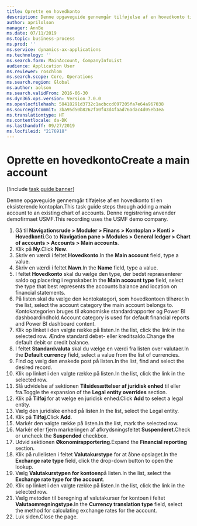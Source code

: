 ```yaml
---
title: Oprette en hovedkonto
description: Denne opgaveguide gennemgår tilføjelse af en hovedkonto til en eksisterende kontoplan.
author: aprilolson
manager: AnnBe
ms.date: 07/11/2019
ms.topic: business-process
ms.prod: ''
ms.service: dynamics-ax-applications
ms.technology: ''
ms.search.form: MainAccount, CompanyInfoList
audience: Application User
ms.reviewer: roschlom
ms.search.scope: Core, Operations
ms.search.region: Global
ms.author: aolson
ms.search.validFrom: 2016-06-30
ms.dyn365.ops.version: Version 7.0.0
ms.openlocfilehash: 58418291d3732c1acbccd097205fa7e64a967038
ms.sourcegitcommit: 3ba95d50b8262fa0f43d4faad76adac4d05eb3ea
ms.translationtype: HT
ms.contentlocale: da-DK
ms.lasthandoff: 09/27/2019
ms.locfileid: "2176918"
---
```

# <a name="create-a-main-account"></a><span data-ttu-id="df7fd-103">Oprette en hovedkonto</span><span class="sxs-lookup"><span data-stu-id="df7fd-103">Create a main account</span></span>

[!include [task guide banner](../../includes/task-guide-banner.md)]

<span data-ttu-id="df7fd-104">Denne opgaveguide gennemgår tilføjelse af en hovedkonto til en eksisterende kontoplan.</span><span class="sxs-lookup"><span data-stu-id="df7fd-104">This task guide steps through adding a main account to an existing chart of accounts.</span></span> <span data-ttu-id="df7fd-105">Denne registrering anvender demofirmaet USMF.</span><span class="sxs-lookup"><span data-stu-id="df7fd-105">This recording uses the USMF demo company.</span></span>  

1. <span data-ttu-id="df7fd-106">Gå til **Navigationsrude > Moduler > Finans > Kontoplan > Konti > Hovedkonti**.</span><span class="sxs-lookup"><span data-stu-id="df7fd-106">Go to **Navigation pane > Modules > General ledger > Chart of accounts > Accounts > Main accounts**.</span></span>
2. <span data-ttu-id="df7fd-107">Klik på **Ny**.</span><span class="sxs-lookup"><span data-stu-id="df7fd-107">Click **New**.</span></span>
3. <span data-ttu-id="df7fd-108">Skriv en værdi i feltet **Hovedkonto**.</span><span class="sxs-lookup"><span data-stu-id="df7fd-108">In the **Main account** field, type a value.</span></span>
4. <span data-ttu-id="df7fd-109">Skriv en værdi i feltet **Navn**.</span><span class="sxs-lookup"><span data-stu-id="df7fd-109">In the **Name** field, type a value.</span></span>
5. <span data-ttu-id="df7fd-110">I feltet **Hovedkonto** skal du vælge den type, der bedst repræsenterer saldo og placering i regnskaber.</span><span class="sxs-lookup"><span data-stu-id="df7fd-110">In the **Main account type** field, select the type that best represents the accounts balance and location on financial statements.</span></span>
6. <span data-ttu-id="df7fd-111">På listen skal du vælge den kontokategori, som hovedkontoen tilhører.</span><span class="sxs-lookup"><span data-stu-id="df7fd-111">In the list, select the account category the main account belongs to.</span></span> <span data-ttu-id="df7fd-112">Kontokategorien bruges til økonomiske standardrapporter og Power BI dashboardindhold.</span><span class="sxs-lookup"><span data-stu-id="df7fd-112">Account category is used for default financial reports and Power BI dashboard content.</span></span>  
7. <span data-ttu-id="df7fd-113">Klik op linket i den valgte række på listen.</span><span class="sxs-lookup"><span data-stu-id="df7fd-113">In the list, click the link in the selected row.</span></span> <span data-ttu-id="df7fd-114">Ændre standard debet- eller kreditsaldo.</span><span class="sxs-lookup"><span data-stu-id="df7fd-114">Change the default debit or credit balance.</span></span>  
8. <span data-ttu-id="df7fd-115">I feltet **Standardvaluta** skal du vælge en værdi fra listen over valutaer.</span><span class="sxs-lookup"><span data-stu-id="df7fd-115">In the **Default currency** field, select a value from the list of currencies.</span></span>
9. <span data-ttu-id="df7fd-116">Find og vælg den ønskede post på listen.</span><span class="sxs-lookup"><span data-stu-id="df7fd-116">In the list, find and select the desired record.</span></span>
10. <span data-ttu-id="df7fd-117">Klik op linket i den valgte række på listen.</span><span class="sxs-lookup"><span data-stu-id="df7fd-117">In the list, click the link in the selected row.</span></span>
11. <span data-ttu-id="df7fd-118">Slå udvidelse af sektionen **Tilsidesættelser af juridisk enhed** til eller fra.</span><span class="sxs-lookup"><span data-stu-id="df7fd-118">Toggle the expansion of the **Legal entity overrides** section.</span></span>
12. <span data-ttu-id="df7fd-119">Klik på **Tilføj** for at vælge en juridisk enhed.</span><span class="sxs-lookup"><span data-stu-id="df7fd-119">Click **Add** to select a legal entity.</span></span>
13. <span data-ttu-id="df7fd-120">Vælg den juridiske enhed på listen.</span><span class="sxs-lookup"><span data-stu-id="df7fd-120">In the list, select the Legal entity.</span></span>
14. <span data-ttu-id="df7fd-121">Klik på **Tilføj**.</span><span class="sxs-lookup"><span data-stu-id="df7fd-121">Click **Add**.</span></span>
15. <span data-ttu-id="df7fd-122">Markér den valgte række på listen.</span><span class="sxs-lookup"><span data-stu-id="df7fd-122">In the list, mark the selected row.</span></span>
16. <span data-ttu-id="df7fd-123">Markér eller fjern markeringen af afkrydsningsfeltet **Suspenderet**.</span><span class="sxs-lookup"><span data-stu-id="df7fd-123">Check or uncheck the **Suspended** checkbox.</span></span>
17. <span data-ttu-id="df7fd-124">Udvid sektionen **Økonomirapportering**.</span><span class="sxs-lookup"><span data-stu-id="df7fd-124">Expand the **Financial reporting** section.</span></span>
18. <span data-ttu-id="df7fd-125">Klik på rullelisten i feltet **Valutakurstype** for at åbne opslaget.</span><span class="sxs-lookup"><span data-stu-id="df7fd-125">In the **Exchange rate type** field, click the drop-down button to open the lookup.</span></span>
19. <span data-ttu-id="df7fd-126">Vælg **Valutakurstypen for kontoen**på listen.</span><span class="sxs-lookup"><span data-stu-id="df7fd-126">In the list, select the **Exchange rate type for the account**.</span></span>
20. <span data-ttu-id="df7fd-127">Klik op linket i den valgte række på listen.</span><span class="sxs-lookup"><span data-stu-id="df7fd-127">In the list, click the link in the selected row.</span></span>
21. <span data-ttu-id="df7fd-128">Vælg metoden til beregning af valutakurser for kontoen i feltet **Valutaomregningstype**.</span><span class="sxs-lookup"><span data-stu-id="df7fd-128">In the **Currency translation type** field, select the method for calculating exchange rates for the account.</span></span>
22. <span data-ttu-id="df7fd-129">Luk siden.</span><span class="sxs-lookup"><span data-stu-id="df7fd-129">Close the page.</span></span>

